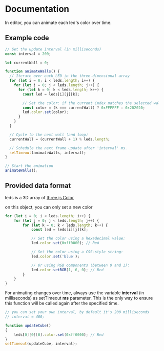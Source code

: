 # Documentation

In editor, you can animate each led's color over time.

## Example code

```js
// Set the update interval (in milliseconds)
const interval = 200;

let currentWall = 0;

function animateWalls() {
  // Iterate over each LED in the three-dimensional array
  for (let i = 0; i < leds.length; i++) {
    for (let j = 0; j < leds.length; j++) {
      for (let k = 0; k < leds.length; k++) {
        const led = leds[i][j][k];

        // Set the color: if the current index matches the selected wall, use white; otherwise, use a dark gray.
        const color = (k === currentWall) ? 0xFFFFFF : 0x202020;        
        led.color.set(color);
      }
    }
  }

  // Cycle to the next wall (and loop)
  currentWall = (currentWall + 1) % leds.length;

  // Schedule the next frame update after 'interval' ms.
  setTimeout(animateWalls, interval);
}

// Start the animation
animateWalls();
```

## Provided data format

leds is a 3D array of [three.js Color](https://threejs.org/docs/index.html#api/en/math/Color)

on this object, you can only set a new color

```js
for (let i = 0; i < leds.length; i++) {
    for (let j = 0; j < leds.length; j++) {
        for (let k = 0; k < leds.length; k++) {
            const led = leds[i][j][k];

            // Set the color using a hexadecimal value:
            led.color.set(0xff0000); // Red

            // Set the color using a CSS-style string:
            led.color.set('blue');

            // Or using RGB components (between 0 and 1):
            led.color.setRGB(1, 0, 0); // Red
        }
    }
}
```

For animating changes over time, always use the variable **interval** (in milliseconds) as setTimeout **ms** parameter. This is the only way to ensure this function will be called again after the specified time.

```js
// you can set your own interval, by default it's 200 milliseconds
// interval = 400;

function updateCube()
{
    leds[0][0][0].color.set(0xff0000); // Red
}
setTimeout(updateCube, interval);
```
